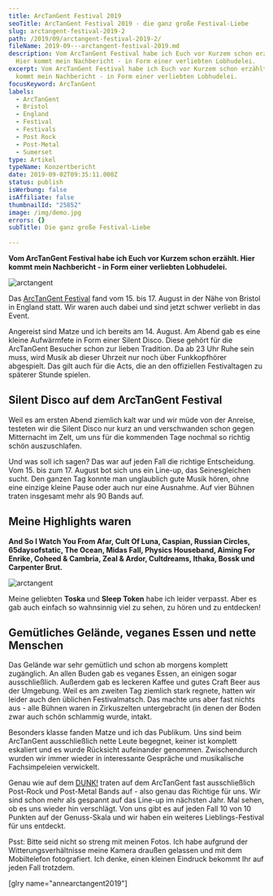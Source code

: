 ```yaml
---
title: ArcTanGent Festival 2019
seoTitle: ArcTanGent Festival 2019 - die ganz große Festival-Liebe
slug: arctangent-festival-2019-2
path: /2019/09/arctangent-festival-2019-2/
fileName: 2019-09---arctangent-festival-2019.md
description: Vom ArcTanGent Festival habe ich Euch vor Kurzem schon erzählt.
  Hier kommt mein Nachbericht - in Form einer verliebten Lobhudelei.
excerpt: Vom ArcTanGent Festival habe ich Euch vor Kurzem schon erzählt. Hier
  kommt mein Nachbericht - in Form einer verliebten Lobhudelei.
focusKeyword: ArcTanGent
labels:
  - ArcTanGent
  - Bristol
  - England
  - Festival
  - Festivals
  - Post Rock
  - Post-Metal
  - Sumerset
type: Artikel
typeName: Konzertbericht
date: 2019-09-02T09:35:11.000Z
status: publish
isWerbung: false
isAffiliate: false
thumbnailId: "25852"
image: /img/demo.jpg
errors: {}
subTitle: Die ganz große Festival-Liebe
  
---
```


**Vom ArcTanGent Festival habe ich Euch vor Kurzem schon erzählt. Hier kommt
mein Nachbericht - in Form einer verliebten Lobhudelei.**

![arctangent](http://cardamonchai.com/wp-content/uploads/2019/08/2019-08-28-arctangent-10-400x267.jpg "Silent Disco")

Das [ArcTanGent Festival](/2019/05/arctangent-festival-2019/) fand vom 15.
bis 17. August in der Nähe von Bristol in England statt. Wir waren auch dabei
und sind jetzt schwer verliebt in das Event.

Angereist sind Matze und ich bereits am 14. August. Am Abend gab es eine kleine
Aufwärmfete in Form einer Silent Disco. Diese gehört für die ArcTanGent Besucher
schon zur lieben Tradition. Da ab 23 Uhr Ruhe sein muss, wird Musik ab dieser
Uhrzeit nur noch über Funkkopfhörer abgespielt. Das gilt auch für die Acts, die
an den offiziellen Festivaltagen zu späterer Stunde spielen.

## Silent Disco auf dem ArcTanGent Festival

Weil es am ersten Abend ziemlich kalt war und wir müde von der Anreise, testeten
wir die Silent Disco nur kurz an und verschwanden schon gegen Mitternacht im
Zelt, um uns für die kommenden Tage nochmal so richtig schön auszuschlafen.

Und was soll ich sagen? Das war auf jeden Fall die richtige Entscheidung.
Vom 15. bis zum 17. August bot sich uns ein Line-up, das Seinesgleichen sucht.
Den ganzen Tag konnte man unglaublich gute Musik hören, ohne eine einzige kleine
Pause oder auch nur eine Ausnahme. Auf vier Bühnen traten insgesamt mehr als 90
Bands auf.

## Meine Highlights waren

**And So I Watch You From Afar, Cult Of Luna, Caspian, Russian Circles,
65daysofstatic, The Ocean, Midas Fall, Physics Houseband, Aiming For Enrike,
Coheed &amp; Cambria, Zeal &amp; Ardor, Cultdreams, Ithaka, Bossk und Carpenter
Brut.**

![arctangent](http://cardamonchai.com/wp-content/uploads/2019/08/2019-08-28-arctangent-15-400x533.jpg "Leckeres veganes Essen")

Meine geliebten **Toska** und **Sleep Token** habe ich leider verpasst. Aber es
gab auch einfach so wahnsinnig viel zu sehen, zu hören und zu entdecken!

## Gemütliches Gelände, veganes Essen und nette Menschen

Das Gelände war sehr gemütlich und schon ab morgens komplett zugänglich. An
allen Buden gab es veganes Essen, an einigen sogar ausschließlich. Außerdem gab
es leckeren Kaffee und gutes Craft Beer aus der Umgebung. Weil es am zweiten Tag
ziemlich stark regnete, hatten wir  leider auch den üblichen Festivalmatsch. Das
machte uns aber fast nichts aus - alle Bühnen waren in Zirkuszelten
untergebracht (in denen der Boden zwar auch schön schlammig wurde, intakt.

Besonders klasse fanden Matze und ich das Publikum. Uns sind beim ArcTanGent
ausschließlich nette Leute begegnet, keiner ist komplett eskaliert und es wurde
Rücksicht aufeinander genommen. Zwischendurch wurden wir immer wieder in
interessante Gespräche und musikalische Fachsimpeleien verwickelt.

Genau wie auf dem [DUNK!](/2018/05/dunkfestival-2018-postrock-liebe-fuer-immer/)
traten auf dem ArcTanGent fast ausschließlich Post-Rock und Post-Metal Bands
auf - also genau das Richtige für uns. Wir sind schon mehr als gespannt auf das
Line-up im nächsten Jahr. Mal sehen, ob es uns wieder hin verschlägt. Von uns
gibt es auf jeden Fall 10 von 10 Punkten auf der Genuss-Skala und wir haben ein
weiteres Lieblings-Festival für uns entdeckt.

Psst: Bitte seid nicht so streng mit meinen Fotos. Ich habe aufgrund der
Witterungsverhältnisse meine Kamera draußen gelassen und mit dem Mobiltelefon
fotografiert. Ich denke, einen kleinen Eindruck bekommt Ihr auf jeden Fall
trotzdem.

[glry name="annearctangent2019"]

  